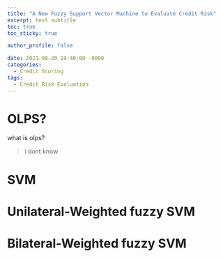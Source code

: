 ```yaml
---
title: "A New Fuzzy Support Vector Machine to Evaluate Credit Risk"
excerpt: test subtitle
toc: true
toc_sticky: true

author_profile: false

date: 2021-08-20 19:40:00 -0000
categories: 
  - Credit Scoring
tags:
  - Credit Risk Evaluation
---
```


# OLPS?

what is olps?

> i dont know

# SVM

# Unilateral-Weighted fuzzy SVM


# Bilateral-Weighted fuzzy SVM